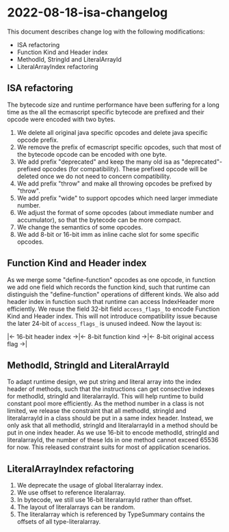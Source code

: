 # 2022-08-18-isa-changelog

This document describes change log with the following modifications:

* ISA refactoring
* Function Kind and Header index
* MethodId, StringId and LiteralArrayId
* LiteralArrayIndex refactoring

## ISA refactoring
The bytecode size and runtime performance have been suffering for a long time as the all the
ecmascript specific bytecode are prefixed and their opcode were encoded with two bytes.
1. We delete all original java specific opcodes and delete java specific opcode prefix.
2. We remove the prefix of ecmascript specific opcodes, such that most of the bytecode opcode can be encoded with one byte.
3. We add prefix "deprecated" and keep the many old isa as "deprecated"-prefixed opcodes (for compatibility). These prefixed opcode will be deleted once we do not need to concern compatibility.
4. We add prefix "throw" and make all throwing opcodes be prefixed by "throw".
5. We add prefix "wide" to support opcodes which need larger immediate number.
6. We adjust the format of some opcodes (about immediate number and accumulator), so that the bytecode can be more compact.
7. We change the semantics of some opcodes.
8. We add 8-bit or 16-bit imm as inline cache slot for some specific opcodes.

## Function Kind and Header index
As we merge some "define-function" opcodes as one opcode, in function we add one field which records the function kind,
such that runtime can distinguish the "define-function" operations of different kinds.
We also add header index in function such that runtime can access IndexHeader more efficiently.
We reuse the field 32-bit field `access_flags_` to encode Function Kind and Header index.
This will not introduce compatibility issue because the later 24-bit of `access_flags_` is unused indeed.
Now the layout is:

|<- 16-bit header index ->|<- 8-bit function kind ->|<- 8-bit original access flag ->|

## MethodId, StringId and LiteralArrayId
To adapt runtime design, we put string and literal array into the index header of methods,
such that the instructions can get consective indexes for methodId, stringId and literalarrayId.
This will help runtime to build constant pool more efficiently.
As the method number in a class is not limited, we release the constraint that all methodId,
stringId and literalarrayId in a class should be put in a same index header.
Instead, we only ask that all methodId, stringId and literalarrayId in a method should be put in one index header.
As we use 16-bit to encode methodId, stringId and literalarrayId, the number of these Ids in one method cannot exceed 65536 for now.
This released constraint suits for most of application scenarios.

## LiteralArrayIndex refactoring
1. We deprecate the usage of global literalarray index.
2. We use offset to reference literalarray.
3. In bytecode, we still use 16-bit literalarrayId rather than offset.
4. The layout of literalarrays can be random.
5. The literalarray which is referenced by TypeSummary contains the offsets of all type-literalarray.
